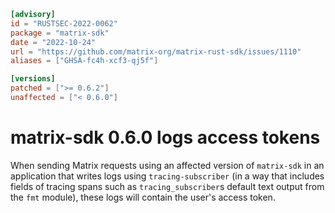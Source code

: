 ```toml
[advisory]
id = "RUSTSEC-2022-0062"
package = "matrix-sdk"
date = "2022-10-24"
url = "https://github.com/matrix-org/matrix-rust-sdk/issues/1110"
aliases = ["GHSA-fc4h-xcf3-qj5f"]

[versions]
patched = [">= 0.6.2"]
unaffected = ["< 0.6.0"]
```

# matrix-sdk 0.6.0 logs access tokens

When sending Matrix requests using an affected version of `matrix-sdk` in an application that
writes logs using `tracing-subscriber` (in a way that includes fields of tracing spans such as
`tracing_subscriber`s default text output from the `fmt` module), these logs will contain the
user's access token.
